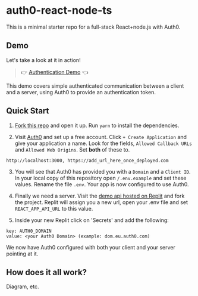 # auth0-react-node-ts

This is a minimal starter repo for a full-stack React+node.js with Auth0.

## Demo

Let's take a look at it in action!

> 👉 [Authentication Demo](https://auth0-react-node-ts-domv.vercel.app) 👈

This demo covers simple authenticated communication between a client and a server, using Auth0 to provide an authentication token.

## Quick Start

1. [Fork this repo](https://github.com/DomVinyard/auth0-react-node-ts/fork) and open it up. Run `yarn` to install the dependencies.

2. Visit [Auth0](https://manage.auth0.com) and set up a free account. Click `+ Create Application` and give your application a name. Look for the fields, `Allowed Callback URLs` and `Allowed Web Origins`. Set **both** of these to.

```
http://localhost:3000, https://add_url_here_once_deployed.com
```

3. You will see that Auth0 has provided you with a `Domain` and a `Client ID`. In your local copy of this repository open `/.env.example` and set these values. Rename the file `.env`. Your app is now configured to use Auth0.

4. Finally we need a server. Visit the [demo api hosted on Replit](https://replit.com/@DomVinyard/checkauth#index.js) and fork the project. Replit will assign you a new url, open your .env file and set `REACT_APP_API_URL` to this value.

5. Inside your new Replit click on 'Secrets' and add the following:

```
key: AUTH0_DOMAIN
value: <your Auth0 Domain> (example: dom.eu.auth0.com)
```

We now have Auth0 configured with both your client and your server pointing at it.

## How does it all work?

Diagram, etc.
